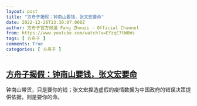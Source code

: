 ```yaml
---
layout: post
title: "方舟子揭假：钟南山要钱，张文宏要命"
date: 2022-12-26T13:30:07.000Z
author: 方舟子官方频道 Fang Zhouzi - Official Channel
from: https://www.youtube.com/watch?v=EYzqE7tW0Ws
tags: [ 方舟子 ]
comments: True
categories: [ 方舟子 ]
---
```

<!--1672061407000-->
[方舟子揭假：钟南山要钱，张文宏要命](https://www.youtube.com/watch?v=EYzqE7tW0Ws)
------

<div>
钟南山带货，只是要你的钱；张文宏捏造虚假的疫情数据为中国政府的错误决策提供依据，则是要你的命。
</div>
